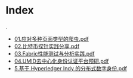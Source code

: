# Index

.
 * <a href="./01.应对多种页面类型的爬虫.pdf">01.应对多种页面类型的爬虫.pdf</a>
 * <a href="./02.比特币探针实践分享.pdf">02.比特币探针实践分享.pdf</a>
 * <a href="./03.Fabric性能测试与分析实践.pdf">03.Fabric性能测试与分析实践.pdf</a>
 * <a href="./04.UMID去中心化身份认证平台预研.pdf">04.UMID去中心化身份认证平台预研.pdf</a>
 * <a href="./5.基于 Hyperledger Indy 的分布式数字身份.pdf">5.基于 Hyperledger Indy 的分布式数字身份.pdf</a>
